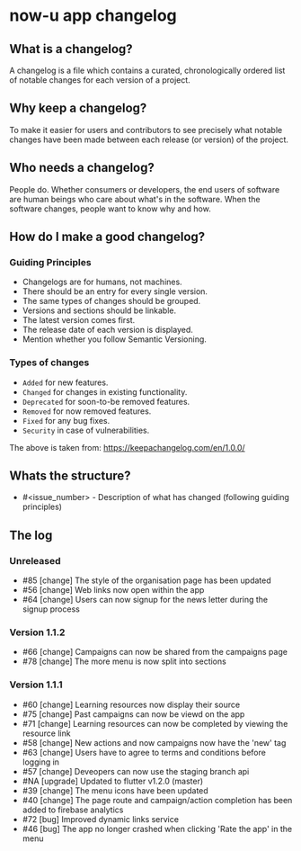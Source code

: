 # now-u app changelog

## What is a changelog?

A changelog is a file which contains a curated, chronologically ordered list of
notable changes for each version of a project.

## Why keep a changelog?

To make it easier for users and contributors to see precisely what notable
changes have been made between each release (or version) of the project.

## Who needs a changelog?

People do. Whether consumers or developers, the end users of software are human
beings who care about what's in the software. When the software changes, people
want to know why and how.

## How do I make a good changelog?

### Guiding Principles

- Changelogs are for humans, not machines.
- There should be an entry for every single version.
- The same types of changes should be grouped.
- Versions and sections should be linkable.
- The latest version comes first.
- The release date of each version is displayed.
- Mention whether you follow Semantic Versioning.

### Types of changes

- `Added` for new features.  
- `Changed` for changes in existing functionality.
- `Deprecated` for soon-to-be removed features.  
- `Removed` for now removed features.  
- `Fixed` for any bug fixes.  
- `Security` in case of vulnerabilities.

The above is taken from: https://keepachangelog.com/en/1.0.0/

## Whats the structure?

- #<issue_number> - Description of what has changed (following guiding
  principles)

## The log

### Unreleased

- #85 [change]  The style of the organisation page has been updated
- #56 [change]  Web links now open within the app
- #64 [change]  Users can now signup for the news letter during the signup
  process

### Version 1.1.2

- #66 [change]  Campaigns can now be shared from the campaigns page
- #78 [change]  The more menu is now split into sections

### Version 1.1.1

- #60 [change]  Learning resources now display their source
- #75 [change]  Past campaigns can now be viewd on the app
- #71 [change]  Learning resources can now be completed by viewing the resource
  link
- #58 [change]  New actions and now campaigns now have the 'new' tag 
- #63 [change]  Users have to agree to terms and conditions before logging in
- #57 [change]  Deveopers can now use the staging branch api
- #NA [upgrade] Updated to flutter v1.2.0 (master)
- #39 [change]  The menu icons have been updated
- #40 [change]  The page route and campaign/action completion has been added to
  firebase analytics
- #72 [bug]     Improved dynamic links service
- #46 [bug]     The app no longer crashed when clicking 'Rate the app' in the
  menu

